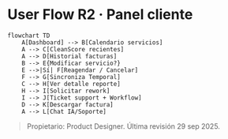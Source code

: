 # User Flow R2 · Panel cliente

```mermaid
flowchart TD
    A[Dashboard] --> B[Calendario servicios]
    A --> C[CleanScore recientes]
    A --> D[Historial facturas]
    B --> E{Modificar servicio?}
    E -->|Sí| F[Reagendar / Cancelar]
    F --> G[Sincroniza Temporal]
    C --> H[Ver detalle reporte]
    H --> I[Solicitar rework]
    I --> J[Ticket support + Workflow]
    D --> K[Descargar factura]
    A --> L[Chat IA/Soporte]
```

> Propietario: Product Designer. Última revisión 29 sep 2025.
